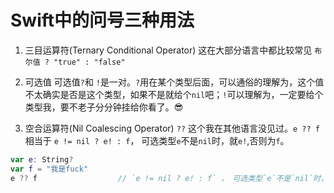 # Swift中的问号三种用法


1. 三目运算符(Ternary Conditional Operator)
这在大部分语言中都比较常见
`布尔值 ? "true" : "false"`

2. 可选值
可选值`?`和 `!`是一对。`?`用在某个类型后面，可以通俗的理解为，这个值不太确实是否是这个类型，如果不是就给个`nil`吧；`!`可以理解为，一定要给个类型我，要不老子分分钟挂给你看了。😎

3. 空合运算符(Nil Coalescing Operator)  `??`
这个我在其他语言没见过。`e ?? f ` 相当于 `e != nil ? e! : f`， 可选类型`e`不是`nil`时，就`e!`,否则为`f`。

```swift
var e: String?
var f = "我是fuck"
e ?? f                  // `e != nil ? e! : f` ， 可选类型`e`不是`nil`时，就`e!`,否则为`f`。（注意`??`前后要空格）
```